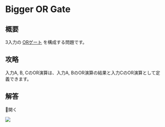 # Bigger OR Gate

## 概要

3入力の [ORゲート](or_gate) を構成する問題です。

## 攻略

入力A, B, CのOR演算は、入力A, BのOR演算の結果と入力CのOR演算として定義できます。

## 解答

<div class="spoiler-controller material-icons">&#xE5CF;開く</div>
<div class="spoiler">

![](https://gyazo.com/877961937d3a0a308de4bbb3c123c9e6.png)

</div>

